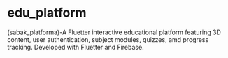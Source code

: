 # edu_platform
(sabak_platforma)-A Fluetter interactive educational platform featuring 3D content, user authentication, subject modules, quizzes, amd progress tracking. Developed with Fluetter and Firebase.
